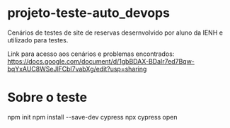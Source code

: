 # projeto-teste-auto_devops

Cenários de testes de site de reservas desernvolvido por aluno da IENH e utilizado para testes.

Link para acesso aos cenários e problemas encontrados:
https://docs.google.com/document/d/1gbBDAX-BDaIr7ed7Bqw-bqYxAUC8WSeJlFCbl7vabXg/edit?usp=sharing

# Sobre o teste

npm init
npm install --save-dev cypress
npx cypress open
